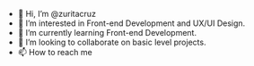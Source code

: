 - 👋 Hi, I’m @zuritacruz
- 👀 I’m interested in Front-end Development and UX/UI Design.
- 🌱 I’m currently learning Front-end Development.
- 💞️ I’m looking to collaborate on basic level projects.
- 📫 How to reach me 

<!---
zuritacruz/zuritacruz is a ✨ special ✨ repository because its `README.md` (this file) appears on your GitHub profile.
You can click the Preview link to take a look at your changes.
--->
